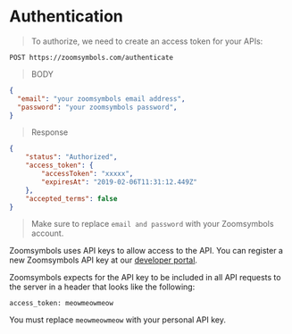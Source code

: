 

# Authentication

> To authorize, we need to create an access token for your APIs:

```APIs
POST https://zoomsymbols.com/authenticate
```
> BODY 
```json
{
  "email": "your zoomsymbols email address",
  "password": "your zoomsymbols password",
}
```
> Response
```json
{
    "status": "Authorized",
    "access_token": {
        "accessToken": "xxxxx",
        "expiresAt": "2019-02-06T11:31:12.449Z"
    },
    "accepted_terms": false
}
````

> Make sure to replace `email and password` with your Zoomsymbols account.

Zoomsymbols uses API keys to allow access to the API. You can register a new Zoomsymbols API key at our [developer portal](https://dev.zoomsymbols.com/).

Zoomsymbols expects for the API key to be included in all API requests to the server in a header that looks like the following:

`access_token: meowmeowmeow`

<aside class="notice">
You must replace <code>meowmeowmeow</code> with your personal API key.
</aside>

